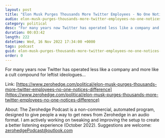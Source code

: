 ```yaml
---
layout: post
title: "Elon Musk Purges Thousands More Twitter Employees - No One Notices The Difference"
audio: elon-musk-purges-thousands-more-twitter-employees-no-one-notices-difference-0
category: political
desc: "For many years now Twitter has operated less like a company and more like a cult compound for leftist ideologues..."
duration: 00:03:42
length: 222
datetime: Wed, 16 Nov 2022 17:34:00 +0000
tags: podcast
guid: elon-musk-purges-thousands-more-twitter-employees-no-one-notices-difference-0
order: 0
---
```

For many years now Twitter has operated less like a company and more like a cult compound for leftist ideologues...

Link: [https://www.zerohedge.com/political/elon-musk-purges-thousands-more-twitter-employees-no-one-notices-difference](https://www.zerohedge.com/political/elon-musk-purges-thousands-more-twitter-employees-no-one-notices-difference)

About: The Zerohedge Podcast is a non-commercial, automated program, designed to give people a way to get news from Zerohedge in an audio format.  I am actively working on tweaking and improving the setup to create a better listening experience (October 2022).  Suggestions are welcome: [zerohedgePodcast@outlook.com](mailto:zerohedgePodcast@outlook.com)
